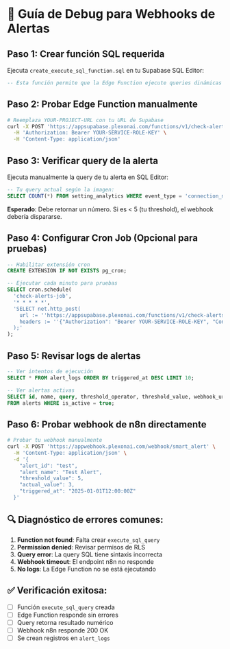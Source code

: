 # 🔧 Guía de Debug para Webhooks de Alertas

## Paso 1: Crear función SQL requerida

Ejecuta `create_execute_sql_function.sql` en tu Supabase SQL Editor:

```sql
-- Esta función permite que la Edge Function ejecute queries dinámicas
```

## Paso 2: Probar Edge Function manualmente

```bash
# Reemplaza YOUR-PROJECT-URL con tu URL de Supabase
curl -X POST 'https://appsupabase.plexonai.com/functions/v1/check-alerts' \
  -H 'Authorization: Bearer YOUR-SERVICE-ROLE-KEY' \
  -H 'Content-Type: application/json'
```

## Paso 3: Verificar query de la alerta

Ejecuta manualmente la query de tu alerta en SQL Editor:

```sql
-- Tu query actual según la imagen:
SELECT COUNT(*) FROM setting_analytics WHERE event_type = 'connection_message_sent';
```

**Esperado**: Debe retornar un número. Si es < 5 (tu threshold), el webhook debería dispararse.

## Paso 4: Configurar Cron Job (Opcional para pruebas)

```sql
-- Habilitar extensión cron
CREATE EXTENSION IF NOT EXISTS pg_cron;

-- Ejecutar cada minuto para pruebas
SELECT cron.schedule(
  'check-alerts-job',
  '* * * * *',
  'SELECT net.http_post(
    url := ''https://appsupabase.plexonai.com/functions/v1/check-alerts'',
    headers := ''{"Authorization": "Bearer YOUR-SERVICE-ROLE-KEY", "Content-Type": "application/json"}''::jsonb
  );'
);
```

## Paso 5: Revisar logs de alertas

```sql
-- Ver intentos de ejecución
SELECT * FROM alert_logs ORDER BY triggered_at DESC LIMIT 10;

-- Ver alertas activas
SELECT id, name, query, threshold_operator, threshold_value, webhook_url 
FROM alerts WHERE is_active = true;
```

## Paso 6: Probar webhook de n8n directamente

```bash
# Probar tu webhook manualmente
curl -X POST 'https://appwebhook.plexonai.com/webhook/smart_alert' \
  -H 'Content-Type: application/json' \
  -d '{
    "alert_id": "test",
    "alert_name": "Test Alert",
    "threshold_value": 5,
    "actual_value": 3,
    "triggered_at": "2025-01-01T12:00:00Z"
  }'
```

## 🔍 Diagnóstico de errores comunes:

1. **Function not found**: Falta crear `execute_sql_query`
2. **Permission denied**: Revisar permisos de RLS
3. **Query error**: La query SQL tiene sintaxis incorrecta
4. **Webhook timeout**: El endpoint n8n no responde
5. **No logs**: La Edge Function no se está ejecutando

## ✅ Verificación exitosa:

- [ ] Función `execute_sql_query` creada
- [ ] Edge Function responde sin errores
- [ ] Query retorna resultado numérico
- [ ] Webhook n8n responde 200 OK
- [ ] Se crean registros en `alert_logs`